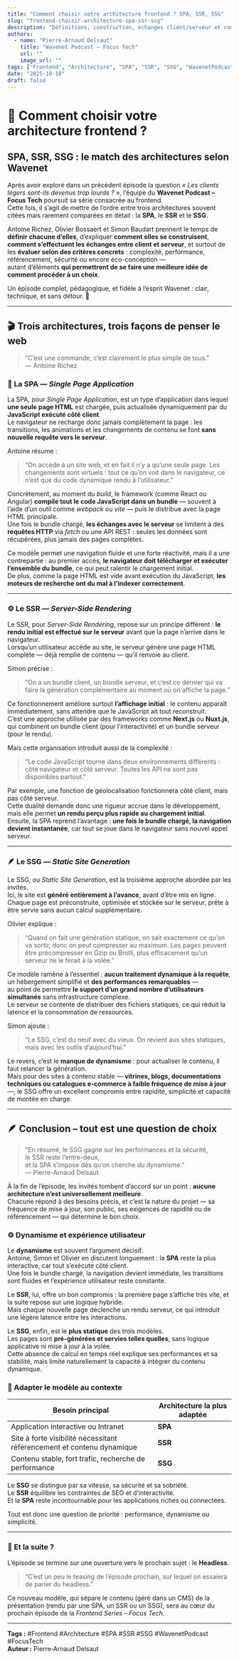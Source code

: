 ```yaml
---
title: "Comment choisir votre architecture frontend ? SPA, SSR, SSG"
slug: "frontend-choisir-architecture-spa-ssr-ssg"
description: "Définitions, construction, échanges client/serveur et comparaison selon des critères concrets (complexité, performance, SEO, sécurité, éco-conception) pour SPA, SSR et SSG."
authors:
  - name: "Pierre‑Arnaud Delsaut"
    title: "Wavenet Podcast – Focus Tech"
    url: ""
    image_url: ""
tags: ["Frontend", "Architecture", "SPA", "SSR", "SSG", "WavenetPodcast", "FocusTech"]
date: "2025-10-18"
draft: false
---
```


# 🦆 Comment choisir votre architecture frontend ?
## SPA, SSR, SSG : le match des architectures selon Wavenet

Après avoir exploré dans un précédent épisode la question *« Les clients légers sont-ils devenus trop lourds ? »*, l’équipe du **Wavenet Podcast – Focus Tech** poursuit sa série consacrée au frontend.  
Cette fois, il s’agit de mettre de l’ordre entre trois architectures souvent citées mais rarement comparées en détail : la **SPA**, le **SSR** et le **SSG**.  

Antoine Richez, Olivier Bossaert et Simon Baudart prennent le temps de **définir chacune d’elles**, d’expliquer **comment elles se construisent**, **comment s’effectuent les échanges entre client et serveur**, et surtout de les **évaluer selon des critères concrets** : complexité, performance, référencement, sécurité ou encore éco-conception —  
autant d’éléments **qui permettront de se faire une meilleure idée de comment procéder à un choix**.  

Un épisode complet, pédagogique, et fidèle à l’esprit Wavenet : clair, technique, et sans détour. 🦆  

---

## 🎬 Trois architectures, trois façons de penser le web

> “C’est une commande, c’est clairement le plus simple de tous.”  
> — Antoine Richez

### 🧩 La SPA — *Single Page Application*  

La SPA, pour *Single Page Application*, est un type d’application dans lequel **une seule page HTML** est chargée, puis actualisée dynamiquement par du **JavaScript exécuté côté client**.  
Le navigateur ne recharge donc jamais complètement la page : les transitions, les animations et les changements de contenu se font **sans nouvelle requête vers le serveur**.  

Antoine résume :  
> “On accède à un site web, et en fait il n’y a qu’une seule page. Les changements sont virtuels : tout ce qu’on voit dans le navigateur, ce n’est que du code dynamique rendu à l’utilisateur.”  

Concrètement, au moment du *build*, le framework (comme React ou Angular) **compile tout le code JavaScript dans un bundle** — souvent à l’aide d’un outil comme *webpack* ou *vite* — puis le distribue avec la page HTML principale.  
Une fois le bundle chargé, **les échanges avec le serveur** se limitent à des **requêtes HTTP** via *fetch* ou une API REST : seules les données sont récupérées, plus jamais des pages complètes.  

Ce modèle permet une navigation fluide et une forte réactivité, mais il a une contrepartie : au premier accès, **le navigateur doit télécharger et exécuter l’ensemble du bundle**, ce qui peut ralentir le chargement initial.  
De plus, comme la page HTML est vide avant exécution du JavaScript, **les moteurs de recherche ont du mal à l’indexer correctement**.  

---

### ⚙️ Le SSR — *Server-Side Rendering*  

Le SSR, pour *Server-Side Rendering*, repose sur un principe différent : **le rendu initial est effectué sur le serveur** avant que la page n’arrive dans le navigateur.  
Lorsqu’un utilisateur accède au site, le serveur génère une page HTML complète — déjà remplie de contenu — qu’il renvoie au client.

Simon précise :  
> “On a un bundle client, un bundle serveur, et c’est ce dernier qui va faire la génération complémentaire au moment où on affiche la page.”  

Ce fonctionnement améliore surtout **l’affichage initial** : le contenu apparaît immédiatement, sans attendre que le JavaScript ait tout reconstruit.  
C’est une approche utilisée par des frameworks comme **Next.js** ou **Nuxt.js**, qui combinent un bundle client (pour l’interactivité) et un bundle serveur (pour le rendu).  

Mais cette organisation introduit aussi de la complexité :  
> “Le code JavaScript tourne dans deux environnements différents : côté navigateur et côté serveur. Toutes les API ne sont pas disponibles partout.”  

Par exemple, une fonction de géolocalisation fonctionnera côté client, mais pas côté serveur.  
Cette dualité demande donc une rigueur accrue dans le développement, mais elle permet **un rendu perçu plus rapide au chargement initial**.  
Ensuite, la SPA reprend l’avantage : **une fois le bundle chargé, la navigation devient instantanée**, car tout se joue dans le navigateur sans nouvel appel serveur.

---

### 🪶 Le SSG — *Static Site Generation*  

Le SSG, ou *Static Site Generation*, est la troisième approche abordée par les invités.  
Ici, le site est **généré entièrement à l’avance**, avant d’être mis en ligne.  
Chaque page est préconstruite, optimisée et stockée sur le serveur, prête à être servie sans aucun calcul supplémentaire.  

Olivier explique :  
> “Quand on fait une génération statique, on sait exactement ce qu’on va sortir, donc on peut compresser au maximum. Les pages peuvent être précompresser en Gzip ou Brotli, plus efficacement qu’un serveur ne le ferait à la volée.”  

Ce modèle ramène à l’essentiel : **aucun traitement dynamique à la requête**, un hébergement simplifié et **des performances remarquables** —  
au point de permettre **le support d’un grand nombre d’utilisateurs simultanés** sans infrastructure complexe.  
Le serveur se contente de distribuer des fichiers statiques, ce qui réduit la latence et la consommation de ressources.  

Simon ajoute :  
> “Le SSG, c’est du neuf avec du vieux. On revient aux sites statiques, mais avec les outils d’aujourd’hui.”  

Le revers, c’est le **manque de dynamisme** : pour actualiser le contenu, il faut relancer la génération.  
Mais pour des sites à contenu stable — **vitrines, blogs, documentations techniques ou catalogues e-commerce à faible fréquence de mise à jour** —, le SSG offre un excellent compromis entre rapidité, simplicité et capacité de montée en charge.

---

## 🪶 Conclusion – tout est une question de choix

> “En résumé, le SSG gagne sur les performances et la sécurité,  
> le SSR reste l’entre-deux,  
> et la SPA s’impose dès qu’on cherche du dynamisme.”  
> — Pierre-Arnaud Delsaut  

À la fin de l’épisode, les invités tombent d’accord sur un point : **aucune architecture n’est universellement meilleure**.  
Chacune répond à des besoins précis, et c’est la nature du projet — sa fréquence de mise à jour, son public, ses exigences de rapidité ou de référencement — qui détermine le bon choix.  

### ⚙️ Dynamisme et expérience utilisateur  

Le **dynamisme** est souvent l’argument décisif.  
Antoine, Simon et Olivier en discutent longuement : la **SPA** reste la plus interactive, car tout s’exécute côté client.  
Une fois le bundle chargé, la navigation devient immédiate, les transitions sont fluides et l’expérience utilisateur reste constante.  

Le **SSR**, lui, offre un bon compromis : la première page s’affiche très vite, et la suite repose sur une logique hybride.  
Mais chaque nouvelle page déclenche un rendu serveur, ce qui introduit une légère latence entre les interactions.  

Le **SSG**, enfin, est le **plus statique** des trois modèles.  
Les pages sont **pré-générées et servies telles quelles**, sans logique applicative ni mise à jour à la volée.  
Cette absence de calcul en temps réel explique ses performances et sa stabilité, mais limite naturellement la capacité à intégrer du contenu dynamique.  

### 🎯 Adapter le modèle au contexte  

| Besoin principal | Architecture la plus adaptée |
|------------------|------------------------------|
| Application interactive ou Intranet | **SPA** |
| Site à forte visibilité nécessitant référencement et contenu dynamique | **SSR** |
| Contenu stable, fort trafic, recherche de performance | **SSG** |

Le **SSG** se distingue par sa vitesse, sa sécurité et sa sobriété.  
Le **SSR** équilibre les contraintes de SEO et d’interactivité.  
Et la **SPA** reste incontournable pour les applications riches ou connectées.  

Tout est donc une question de priorité : performance, dynamisme ou simplicité.

---

### 🔮 Et la suite ?  

L’épisode se termine sur une ouverture vers le prochain sujet : le **Headless**.  
> “C’est un peu le teasing de l’épisode prochain, sur lequel on essaiera de parler du headless.”  

Ce nouveau modèle, qui sépare le contenu (géré dans un CMS) de la présentation (rendu par une SPA, un SSR ou un SSG), sera au cœur du prochain épisode de la *Frontend Series – Focus Tech*.

---

**Tags :** #Frontend #Architecture #SPA #SSR #SSG #WavenetPodcast #FocusTech  
**Auteur :** Pierre‑Arnaud Delsaut  

